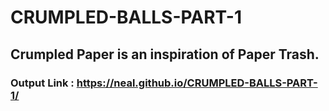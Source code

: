 # CRUMPLED-BALLS-PART-1

## Crumpled Paper is an inspiration of Paper Trash.

### Output Link :  https://neal.github.io/CRUMPLED-BALLS-PART-1/
